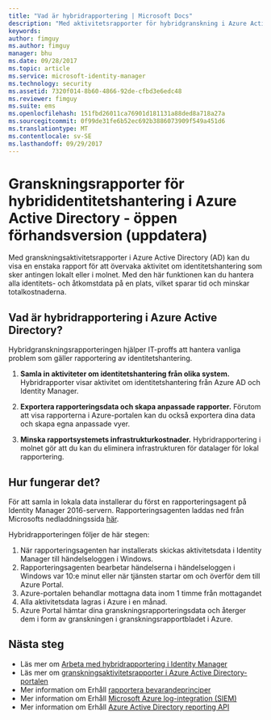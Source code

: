 ```yaml
---
title: "Vad är hybridrapportering | Microsoft Docs"
description: "Med aktivitetsrapporter för hybridgranskning i Azure Active Directory kan du se händelser som granskats såväl i molnet som lokalt."
keywords: 
author: fimguy
ms.author: fimguy
manager: bhu
ms.date: 09/28/2017
ms.topic: article
ms.service: microsoft-identity-manager
ms.technology: security
ms.assetid: 7320f014-8b60-4866-92de-cfbd3e6edc48
ms.reviewer: fimguy
ms.suite: ems
ms.openlocfilehash: 151fbd26011ca76901d181131a88ded8a718a27a
ms.sourcegitcommit: 0f99de31fe6b52ec692b3886073909f549a451d6
ms.translationtype: MT
ms.contentlocale: sv-SE
ms.lasthandoff: 09/29/2017
---
```

# <a name="hybrid-identity-management-audit-reports-in-azure-active-directory---public-previewrefresh"></a>Granskningsrapporter för hybrididentitetshantering i Azure Active Directory - öppen förhandsversion (uppdatera)
Med granskningsaktivitetsrapporter i Azure Active Directory (AD) kan du visa en enstaka rapport för att övervaka aktivitet om identitetshantering som sker antingen lokalt eller i molnet. Med den här funktionen kan du hantera alla identitets- och åtkomstdata på en plats, vilket sparar tid och minskar totalkostnaderna.

## <a name="what-is-azure-active-directory-hybrid-reporting"></a>Vad är hybridrapportering i Azure Active Directory?
Hybridgranskningsrapporteringen hjälper IT-proffs att hantera vanliga problem som gäller rapportering av identitetshantering.

1. **Samla in aktiviteter om identitetshantering från olika system.** Hybridrapporter visar aktivitet om identitetshantering från Azure AD och Identity Manager.

2. **Exportera rapporteringsdata och skapa anpassade rapporter.** Förutom att visa rapporterna i Azure-portalen kan du också exportera dina data och skapa egna anpassade vyer.

3. **Minska rapportsystemets infrastrukturkostnader.** Hybridrapportering i molnet gör att du kan du eliminera infrastrukturen för datalager för lokal rapportering.

## <a name="how-does-it-work"></a>Hur fungerar det?

För att samla in lokala data installerar du först en rapporteringsagent på Identity Manager 2016-servern. Rapporteringsagenten laddas ned från Microsofts nedladdningssida [här](https://www.microsoft.com/en-us/download/details.aspx?id=55112).

Hybridrapporteringen följer de här stegen:
1. När rapporteringsagenten har installerats skickas aktivitetsdata i Identity Manager till händelseloggen i Windows.
2. Rapporteringsagenten bearbetar händelserna i händelseloggen i Windows var 10:e minut eller när tjänsten startar om och överför dem till Azure Portal.
3. Azure-portalen behandlar mottagna data inom 1 timme från mottagandet
4. Alla aktivitetsdata lagras i Azure i en månad.
5. Azure Portal hämtar dina granskningsrapporteringsdata och återger dem i form av granskningen i granskningsrapportbladet i Azure.

## <a name="next-steps"></a>Nästa steg
- Läs mer om [Arbeta med hybridrapportering i Identity Manager](working-with-identity-manager-hybrid-reporting.md)
- Läs mer om [granskningsaktivitetsrapporter i Azure Active Directory-portalen](https://docs.microsoft.com/en-us/azure/active-directory/active-directory-reporting-activity-audit-logs)
- Mer information om Erhåll [rapportera bevarandeprinciper](https://docs.microsoft.com/en-us/azure/active-directory/active-directory-reporting-retention)
- Mer information om Erhåll [Microsoft Azure log-integration (SIEM)](https://docs.microsoft.com/en-us/azure/security/security-azure-log-integration-overview)
- Mer information om Erhåll [Azure Active Directory reporting API](https://docs.microsoft.com/en-us/azure/active-directory/active-directory-reporting-api-getting-started)
